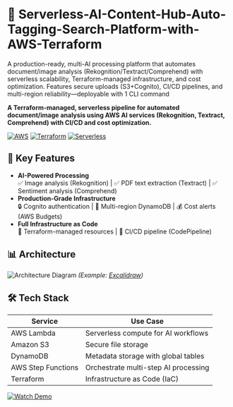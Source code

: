 # 🚀 Serverless-AI-Content-Hub-Auto-Tagging-Search-Platform-with-AWS-Terraform

A production-ready, multi-AI processing platform that automates 
document/image analysis (Rekognition/Textract/Comprehend) with 
serverless scalability, Terraform-managed infrastructure, and cost 
optimization. Features secure uploads (S3+Cognito), CI/CD pipelines, and
 multi-region reliability—deployable with 1 CLI command

**A Terraform-managed, serverless pipeline for automated document/image analysis using AWS AI services (Rekognition, Textract, Comprehend) with CI/CD and cost optimization.**

[![AWS](https://img.shields.io/badge/AWS-%23FF9900.svg?logo=amazon-aws&logoColor=white)](https://aws.amazon.com)
[![Terraform](https://img.shields.io/badge/Terraform-%235835CC.svg?logo=terraform&logoColor=white)](https://www.terraform.io/)
[![Serverless](https://img.shields.io/badge/Serverless-%23FD5750.svg?logo=serverless&logoColor=white)](https://serverless.com)

## 🌟 Key Features
- **AI-Powered Processing**  
  ✅ Image analysis (Rekognition) | ✅ PDF text extraction (Textract) | ✅ Sentiment analysis (Comprehend)  
- **Production-Grade Infrastructure**  
  🔒 Cognito authentication | 🔄 Multi-region DynamoDB | 💰 Cost alerts (AWS Budgets)  
- **Full Infrastructure as Code**  
  📜 Terraform-managed resources | 🔄 CI/CD pipeline (CodePipeline)  

## 📊 Architecture
![Architecture Diagram]([LINK_TO_DIAGRAM]) *(Example: [Excalidraw](https://excalidraw.com/))*

## 🛠️ Tech Stack
| Service          | Use Case                          |
|------------------|-----------------------------------|
| AWS Lambda       | Serverless compute for AI workflows |
| Amazon S3        | Secure file storage               |
| DynamoDB         | Metadata storage with global tables |
| AWS Step Functions | Orchestrate multi-step AI processing |
| Terraform        | Infrastructure as Code (IaC)      |


[![Watch Demo](https://img.youtube.com/vi/[YOUR_VIDEO_ID]/0.jpg)](https://www.youtube.com/watch?v=[YOUR_VIDEO_ID])
